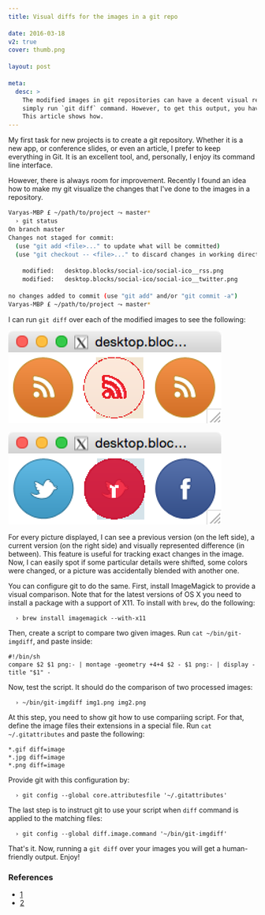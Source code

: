 ```yaml
---
title: Visual diffs for the images in a git repo

date: 2016-03-18
v2: true
cover: thumb.png

layout: post

meta:
  desc: >
    The modified images in git repositories can have a decent visual representation of file changes. For that, you
    simply run `git diff` command. However, to get this output, you have to do a little configuration.
    This article shows how.
---
```


<div data-excerpt>

My first task for new projects is to create a git repository. Whether it is a new app, or conference slides, or even an
article, I prefer to keep everything in Git. It is an excellent tool, and, personally, I enjoy its command line
interface.

However, there is always room for improvement. Recently I found an idea how to make my git visualize the changes that
I've done to the images in a repository.

</div>

```sh
Varyas-MBP £ ~/path/to/project ⤳ master*
  › git status
On branch master
Changes not staged for commit:
  (use "git add <file>..." to update what will be committed)
  (use "git checkout -- <file>..." to discard changes in working directory)

    modified:   desktop.blocks/social-ico/social-ico__rss.png
    modified:   desktop.blocks/social-ico/social-ico__twitter.png

no changes added to commit (use "git add" and/or "git commit -a")
Varyas-MBP £ ~/path/to/project ⤳ master*
```

I can run `git diff` over each of the modified images to see the following:

![](./diff1.png)

![](./diff2.png)

For every picture displayed, I can see a previous version (on the left side), a current version (on the right side) and
visually represented difference (in between). This feature is useful for tracking exact changes in the image. Now, I can
easily spot if some particular details were shifted, some colors were changed, or a picture was accidentally blended
with another one.

You can configure git to do the same. First, install ImageMagick to provide a visual comparison. Note that for the
latest versions of OS X you need to install a package with a support of X11. To install with `brew`, do the following:

```
  › brew install imagemagick --with-x11
```

Then, create a script to compare two given images. Run `cat ~/bin/git-imgdiff`, and paste inside:

```
#!/bin/sh
compare $2 $1 png:- | montage -geometry +4+4 $2 - $1 png:- | display -title "$1" -
```

Now, test the script. It should do the comparison of two processed images:

```
  › ~/bin/git-imgdiff img1.png img2.png
```

At this step, you need to show git how to use compariing script. For that, define the image files their extensions
in a special file. Run `cat ~/.gitattributes` and paste the following:

```
*.gif diff=image
*.jpg diff=image
*.png diff=image
```

Provide git with this configuration by:

```
  › git config --global core.attributesfile '~/.gitattributes'
```

The last step is to instruct git to use your script when `diff` command is applied to the matching files:

```
  › git config --global diff.image.command '~/bin/git-imgdiff'
```

That's it. Now, running a `git diff` over your images you will get a human-friendly output. Enjoy!

### References

- [1](http://www.akikoskinen.info/image-diffs-with-git/)
- [2](http://paulmestemaker.com/imagemagick-display-mac-os-x/)

